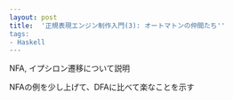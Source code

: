 ```yaml
---
layout: post
title:  '正規表現エンジン制作入門(3): オートマトンの仲間たち''
tags:
- Haskell
---
```


NFA, イプシロン遷移について説明

NFAの例を少し上げて、DFAに比べて楽なことを示す
